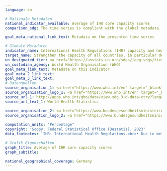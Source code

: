 ```yaml
---
language: en    

# Nationale Metadaten    
national_indicator_available: Average of IHR core capacity scores    
comparison_sdg: The time series is compliant with the global metadata.    

goal_meta_national_link_text: Metadata on the presented time series    

# Globale Metadaten    
indicator_name: International Health Regulations (IHR) capacity and health emergency preparedness    
target_name: Strengthen the capacity of all countries, in particular developing countries, for early warning, risk reduction and management of national and global health risks    
un_designated_tier: <a href="https://unstats.un.org/sdgs/iaeg-sdgs/tier-classification/" title="Click here for more information on the UN tier classification."  target="_blank" onclick="return confirm_alert(this);">Tier I</a>    
un_custodian_agency: World Health Organisation (WHO)    
goal_meta_link_text: Metadata on this indicator    
goal_meta_2_link_text:     
goal_meta_3_link_text:         
# Datenquellen
source_organisation_1: <a href="https://www.who.int/en" target="_blank" onclick="return confirm_alert(this);"> World Health Organization (WHO) </a>
source_organisation_logo_1: <a href="https://www.who.int/en" target="_blank" onclick="return confirm_alert(this);"><img src="https://g205sdgs.github.io/sdg-indicators/public/OrgImgEn/who.png" alt="Logo who" style="height:60px; width:148px"/></a>
source_url_1: http://apps.who.int/gho/data/view.sdg.3-d-data-ctry?lang=en
source_url_text_1: World Health Statistics

source_organisation_2: <a href="https://www.bundesgesundheitsministerium.de/en/index.html" target="_blank" onclick="return confirm_alert(this);"> Federal Ministry of Health </a>
source_organisation_logo_2: <a href="https://www.bundesgesundheitsministerium.de/en/index.html" target="_blank" onclick="return confirm_alert(this);"><img src="https://g205sdgs.github.io/sdg-indicators/public/OrgImgEn/bmg.png" alt="Logo bmg" style="height:60px; width:148px"/></a>
    
computation_units: "Percentage"    
copyright: '&copy; Federal Statistical Office (Destatis), 2023'    
data_footnotes: 'IHR: International Health Regulations.<br>• Due to methodological changes, the results from 2018 and from 2021 onwards are only comparable with previous years to a limited extend.'    

# Grafik Eigenschaften    
graph_title: Average of IHR core capacity scores
graph_subtitle:     

national_geographical_coverage: Germany    
---
```


<span></span>
